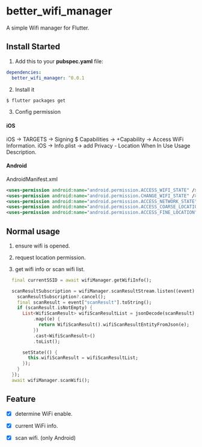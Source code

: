 # better_wifi_manager

A simple Wifi manager for Flutter.

## Install Started

1. Add this to your **pubspec.yaml** file:

```yaml
dependencies:
  better_wifi_manager: ^0.0.1
```

2. Install it

```bash
$ flutter packages get
```

3. Config permission
#### iOS
iOS -> TARGETS -> Signing $ Capabilities -> +Capability -> Access WiFi Information.
iOS -> Info.plist -> add Privacy - Location When In Use Usage Description.

#### Android
AndroidManifest.xml
```xml
<uses-permission android:name="android.permission.ACCESS_WIFI_STATE" />
<uses-permission android:name="android.permission.CHANGE_WIFI_STATE" />
<uses-permission android:name="android.permission.ACCESS_NETWORK_STATE" />
<uses-permission android:name="android.permission.ACCESS_COARSE_LOCATION" />
<uses-permission android:name="android.permission.ACCESS_FINE_LOCATION" />
```

## Normal usage

1. ensure wifi is opened.

2. request location permission.

3. get wifi info or scan wifi list.

```dart
  final currentSSID = await wifiManager.getWifiInfo();

  scanResultSubscription = wifiManager.scanResultStream.listen((event) {
    scanResultSubscription?.cancel();
    final scanResult = event["scanResult"].toString();
    if (scanResult.isNotEmpty) {
      List<WifiScanResult> wifiScanResultList = jsonDecode(scanResult)
          .map((e) {
            return WifiScanResult().wifiScanResultEntityFromJson(e);
          })
          .cast<WifiScanResult>()
          .toList();

      setState(() {
        this.wifiScanResult = wifiScanResultList;
      });
    }
  });
  await wifiManager.scanWifi();
```

## Feature
- [x] determine WiFi enable. 
- [x] current WiFi info.
- [x] scan wifi. (only Android)

